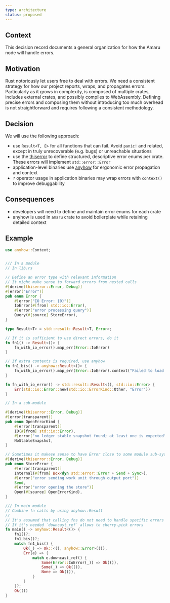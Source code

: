 ```yaml
---
type: architecture
status: proposed
---
```


## Context

This decision record documents a general organization for how the Amaru node will handle errors.

## Motivation

Rust notoriously let users free to deal with errors. We need a consistent strategy for how our project reports, wraps, and propagates errors. Particularly as it grows in complexity, is composed of multiple crates, includes external crates, and possibly compiles to WebAssembly.
Defining precise errors and composing them without introducing too much overhead is not straightforward and requires following a consistent methodology.

## Decision

We will use the following approach:

* use `Result<T, E>` for all functions that can fail. Avoid `panic!` and related, except in truly unrecoverable (e.g. bugs) or unreachable situations
* use the [thiserror](https://github.com/dtolnay/thiserror) to define structured, descriptive error enums per crate. These errors will implement `std::error::Error`
* application-level binaries use [anyhow](https://github.com/dtolnay/anyhow) for ergonomic error propagation and context
* `?` operator usage in application binaries may wrap errors with `context()` to improve debuggability

## Consequences

* developers will need to define and maintain error enums for each crate
* anyhow is used in `amaru` crate to avoid boilerplate while retaining detailed context

## Example


```rust
use anyhow::Context;


/// In a module
// In lib.rs

// Define an error type with relevant information
// It might make sense to forward errors from nested calls
#[derive(thiserror::Error, Debug)]
#[error("Error")]
pub enum Error {
    #[error("IO Error: {0}")]
    IoError(#[from] std::io::Error),
    #[error("error processing query")]
    Query(#[source] StoreError),
}

type Result<T> = std::result::Result<T, Error>;

// If it is sufficient to use direct errors, do it
fn fn1() -> Result<()> {
    fn_with_io_error().map_err(Error::IoError)
}

// If extra contexts is required, use anyhow
fn fn1_bis() -> anyhow::Result<()> {
    fn_with_io_error().map_err(Error::IoError).context("Failed to load some specific file")
}

fn fn_with_io_error() -> std::result::Result<(), std::io::Error> {
    Err(std::io::Error::new(std::io::ErrorKind::Other, "Error"))
}

// In a sub-module

#[derive(thiserror::Error, Debug)]
#[error(transparent)]
pub enum OpenErrorKind {
    #[error(transparent)]
    IO(#[from] std::io::Error),
    #[error("no ledger stable snapshot found; at least one is expected")]
    NoStableSnapshot,
}

// Sometimes it makese sense to have Error close to some module sub-system
#[derive(thiserror::Error, Debug)]
pub enum StoreError {
    #[error(transparent)]
    Internal(#[from] Box<dyn std::error::Error + Send + Sync>),
    #[error("error sending work unit through output port")]
    Send,
    #[error("error opening the store")]
    Open(#[source] OpenErrorKind),
}

/// In main module
// Combine fn calls by using anyhow::Result
// 
// It's assumed that calling fns do not need to handle specific errors
// If it's needed `downcast_ref` allows to cherry-pick errors
fn main() -> anyhow::Result<()> {
    fn1()?;
    fn1_bis()?;
    match fn1_bis() {
        Ok(_) => Ok::<(), anyhow::Error>(()),
        Err(e) => {
            match e.downcast_ref() {
                Some(Error::IoError(_)) => Ok(()),
                Some(_) => Ok(()),
                None => Ok(()),
            }
        }
    }?;
    Ok(())
}
```
